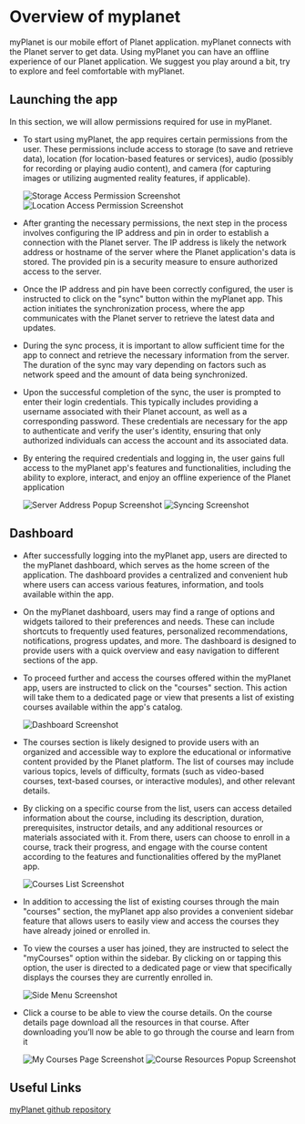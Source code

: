 # Overview of myplanet

myPlanet is our mobile effort of Planet application. myPlanet connects with the Planet server to get data. Using myPlanet you can have an offline experience of our Planet application.
We suggest you play around a bit, try to explore and feel comfortable with myPlanet.

## Launching the app

In this section, we will allow permissions required for use in myPlanet.

- To start using myPlanet, the app requires certain permissions from the user. These permissions include access to storage (to save and retrieve data), location (for location-based features or services), audio (possibly for recording or playing audio content), and camera (for capturing images or utilizing augmented reality features, if applicable).
  
    ![Storage Access Permission Screenshot](image/mi-storage-access-permission.png)
    ![Location Access Permission Screenshot](image/mi-location-access-permission.png)

- After granting the necessary permissions, the next step in the process involves configuring the IP address and pin in order to establish a connection with the Planet server. The IP address is likely the network address or hostname of the server where the Planet application's data is stored. The provided pin is a security measure to ensure authorized access to the server.
- Once the IP address and pin have been correctly configured, the user is instructed to click on the "sync" button within the myPlanet app. This action initiates the synchronization process, where the app communicates with the Planet server to retrieve the latest data and updates.
- During the sync process, it is important to allow sufficient time for the app to connect and retrieve the necessary information from the server. The duration of the sync may vary depending on factors such as network speed and the amount of data being synchronized.
- Upon the successful completion of the sync, the user is prompted to enter their login credentials. This typically includes providing a username associated with their Planet account, as well as a corresponding password. These credentials are necessary for the app to authenticate and verify the user's identity, ensuring that only authorized individuals can access the account and its associated data.
- By entering the required credentials and logging in, the user gains full access to the myPlanet app's features and functionalities, including the ability to explore, interact, and enjoy an offline experience of the Planet application
    
    ![Server Address Popup Screenshot](image/mi-server-address-popup.png)
    ![Syncing Screenshot](image/mi-syncing.png)

## Dashboard
- After successfully logging into the myPlanet app, users are directed to the myPlanet dashboard, which serves as the home screen of the application. The dashboard provides a centralized and convenient hub where users can access various features, information, and tools available within the app.
- On the myPlanet dashboard, users may find a range of options and widgets tailored to their preferences and needs. These can include shortcuts to frequently used features, personalized recommendations, notifications, progress updates, and more. The dashboard is designed to provide users with a quick overview and easy navigation to different sections of the app.
- To proceed further and access the courses offered within the myPlanet app, users are instructed to click on the "courses" section. This action will take them to a dedicated page or view that presents a list of existing courses available within the app's catalog.
    
    ![Dashboard Screenshot](image/mi-dashboard.png)        
        
- The courses section is likely designed to provide users with an organized and accessible way to explore the educational or informative content provided by the Planet platform. The list of courses may include various topics, levels of difficulty, formats (such as video-based courses, text-based courses, or interactive modules), and other relevant details.
- By clicking on a specific course from the list, users can access detailed information about the course, including its description, duration, prerequisites, instructor details, and any additional resources or materials associated with it. From there, users can choose to enroll in a course, track their progress, and engage with the course content according to the features and functionalities offered by the myPlanet app.
    
    ![Courses List Screenshot](image/mi-courses-list.png)

- In addition to accessing the list of existing courses through the main "courses" section, the myPlanet app also provides a convenient sidebar feature that allows users to easily view and access the courses they have already joined or enrolled in.
- To view the courses a user has joined, they are instructed to select the "myCourses" option within the sidebar. By clicking on or tapping this option, the user is directed to a dedicated page or view that specifically displays the courses they are currently enrolled in.  
    
    ![Side Menu Screenshot](image/mi-side-menu.png)

- Click a course to be able to view the course details. On the course details page download all the resources in that course. After downloading you’ll now be able to go through the course and learn from it
  
    ![My Courses Page Screenshot](image/mi-my-courses-page.png)
    ![Course Resources Popup Screenshot](image/mi-course-resources-popup.png)

## Useful Links
[myPlanet github repository](https://github.com/open-learning-exchange/myplanet)
